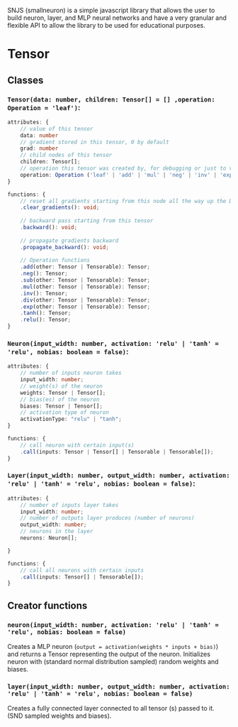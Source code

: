 SNJS (smallneuron) is a simple javascript library that allows the user to build neuron, layer, and MLP neural networks and have a very granular and flexible API to allow the library to be used for educational purposes.

# Tensor

## Classes

### `Tensor(data: number, children: Tensor[] = [] ,operation: Operation = 'leaf')`: 
```ts
attributes: {
	// value of this tensor
	data: number
	// gradient stored in this tensor, 0 by default
	grad: number
	// child nodes of this tensor
	children: Tensor[];
	// operation this tensor was created by, for debugging or just to verify
	operation: Operation ('leaf' | 'add' | 'mul' | 'neg' | 'inv' | 'exp' | 'relu' | 'tanh');
}

functions: {
	// reset all gradients starting from this node all the way up the DAG
	.clear_gradients(): void;
	
	// backward pass starting from this tensor
	.backward(): void;
	
	// propagate gradients backward
	.propagate_backward(): void;
	
	// Operation functions
	.add(other: Tensor | Tensorable): Tensor;
	.neg(): Tensor;
	.sub(other: Tensor | Tensorable): Tensor;
	.mul(other: Tensor | Tensorable): Tensor;
	.inv(): Tensor;
	.div(other: Tensor | Tensorable): Tensor;
	.exp(other: Tensor | Tensorable): Tensor;
	.tanh(): Tensor;
	.relu(): Tensor;
}
```

### `Neuron(input_width: number, activation: 'relu' | 'tanh' = 'relu', nobias: boolean = false)`: 
```ts
attributes: {
	// number of inputs neuron takes
	input_width: number;
	// weight(s) of the neuron
	weights: Tensor | Tensor[];
	// bias(es) of the neuron
	biases: Tensor | Tensor[];
	// activation type of neuron
	activationType: "relu" | "tanh";
}

functions: {
	// call neuron with certain input(s)
	.call(inputs: Tensor | Tensor[] | Tensorable | Tensorable[]);
}
```
### `Layer(input_width: number, output_width: number, activation: 'relu' | 'tanh' = 'relu', nobias: boolean = false)`: 
```ts
attributes: {
	// number of inputs layer takes
	input_width: number;
	// number of outputs layer produces (number of neurons)
	output_width: number;
	// neurons in the layer
	neurons: Neuron[];

}

functions: {
	// call all neurons with certain inputs
	.call(inputs: Tensor[] | Tensorable[]);
}
```


## Creator functions
### `neuron(input_width: number, activation: 'relu' | 'tanh' = 'relu', nobias: boolean = false)`
Creates a MLP neuron (`output = activation(weights * inputs + bias)`) and returns a Tensor representing the output of the neuron. Initializes neuron with (standard normal distribution sampled) random weights and biases.

### `layer(input_width: number, output_width: number, activation: 'relu' | 'tanh' = 'relu', nobias: boolean = false)`
Creates a fully connected layer connected to all tensor (s) passed to it. (SND sampled weights and biases).
